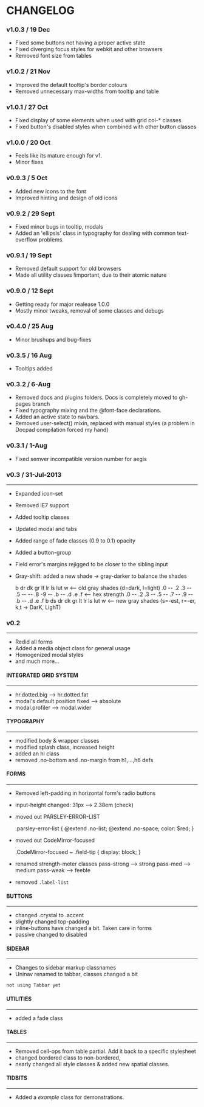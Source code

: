 # CHANGELOG

### v1.0.3 / 19 Dec
* Fixed some buttons not having a proper active state
* Fixed diverging focus styles for webkit and other browsers
* Removed font size from tables

### v1.0.2 / 21 Nov
* Improved the default tooltip's border colours
* Removed unnecessary max-widths from tooltip and table

### v1.0.1 / 27 Oct
* Fixed display of some elements when used with grid col-* classes
* Fixed button's disabled styles when combined with other button classes

### v1.0.0 / 20 Oct
* Feels like its mature enough for v1.
* Minor fixes

### v0.9.3 / 5 Oct
* Added new icons to the font
* Improved hinting and design of old icons

### v0.9.2 / 29 Sept
* Fixed minor bugs in tooltip, modals
* Added an 'ellipsis' class in typography for dealing with common text-overflow problems.

### v0.9.1 / 19 Sept
* Removed default support for old browsers
* Made all utility classes !important, due to their atomic nature

### v0.9.0 / 12 Sept
* Getting ready for major realease 1.0.0
* Mostly minor tweaks, removal of some classes and debugs

### v0.4.0 / 25 Aug
* Minor brushups and bug-fixes

### v0.3.5 / 16 Aug
* Tooltips added

### v0.3.2 / 6-Aug
* Removed docs and plugins folders. Docs is completely moved to gh-pages branch
* Fixed typography mixing and the @font-face declarations.
* Added an active state to navbars.
* Removed user-select() mixin, replaced with manual styles (a problem in Docpad compilation forced my hand)

### v0.3.1 / 1-Aug
* Fixed semver incompatible version number for aegis

### v0.3 / 31-Jul-2013
-----
* Expanded icon-set
* Removed IE7 support
* Added tooltip classes
* Updated modal and tabs
* Added range of fade classes (0.9 to 0.1) opacity
* Added a button-group
* Field error's margins rejigged to be closer to the sibling input
* Gray-shift: added a new shade -> gray-darker to balance the shades

    b     dr dk    gr         lt         lr    ls lut w  <-- old gray shades (d=dark, l=light)
    .0 -- .2 .3 -- .5 -- --   .8   -9 -- .b -- .d .e .f  <-- hex strength
    .0 -- .2 .3 -- .5 -- .7   --   .9 -- .b -- .d .e .f
    b     ds dr    dk    gr        lt    lr    ls lut w  <-- new gray shades (s=-est, r=-er, k,t -> DarK, LighT)

### v0.2
-----
* Redid all forms
* Added a media object class for general usage
* Homogenized modal styles
* and much more...

#### INTEGRATED GRID SYSTEM
---

* hr.dotted.big --> hr.dotted.fat
* modal's default position fixed --> absolute
* modal.profiler --> modal.wider

#### TYPOGRAPHY
---
* modified body & wrapper classes
* modified splash class, increased height
* added an hl class
* removed .no-bottom and .no-margin from h1,...,h6 defs

#### FORMS
---
* Removed left-padding in horizontal form's radio buttons
* input-height changed: 31px --> 2.38em (check)
* moved out PARSLEY-ERROR-LIST

    .parsley-error-list {
      @extend .no-list;
      @extend .no-space;
      color: $red;
    }

* moved out CodeMirror-focused

    .CodeMirror-focused ~ .field-tip {
      display: block;
    }

* renamed strength-meter classes
    pass-strong --> strong
    pass-med    --> medium
    pass-weak   --> feeble

* removed `.label-list`

#### BUTTONS
---
* changed .crystal to .accent
* slightly changed top-padding
* inline-buttons have changed a bit. Taken care in forms
* passive changed to disabled

#### SIDEBAR
---
* Changes to sidebar markup classnames
* Uninav renamed to tabbar, classes changed a bit

`not using Tabbar yet`

#### UTILITIES
---
* added a fade class


#### TABLES
---
* Removed cell-ops from table partial. Add it back to a specific stylesheet
* changed bordered class to non-bordered,
* nearly changed all style classes & added new spatial classes.

#### TIDBITS
---
* Added a *example* class for demonstrations.

